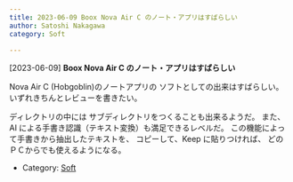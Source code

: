 ```yaml
---
title: 2023-06-09 Boox Nova Air C のノート・アプリはすばらしい
author: Satoshi Nakagawa
category: Soft

---
```


[2023-06-09] **Boox Nova Air C のノート・アプリはすばらしい** 

  Nova Air C (Hobgoblin)のノートアプリの
ソフトとしての出来はすばらしい。
いずれきちんとレビューを書きたい。

 ディレクトリの中には
サブディレクトリをつくることも出来るようだ。
また、AI による手書き認識（テキスト変換）も満足できるレベルだ。
この機能によって手書きから抽出したテキストを、
コピーして、Keep に貼りつければ、
どのＰＣからでも使えるようになる。

- Category: [Soft](https://merapano.github.io/categories.html#Soft)

